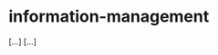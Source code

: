 # information-management
<!DOCTYPE html 
      PUBLIC "-//W3C//DTD HTML 4.01//EN"
      "http://www.w3.org/TR/html4/strict.dtd">
<html lang="en-US">
<head profile="http://www.w3.org/2005/10/profile">
<link rel="icon" 
      type="image/png" 
      href="http://example.com/myicon.png">
[…]
</head>
[…]
</html>
